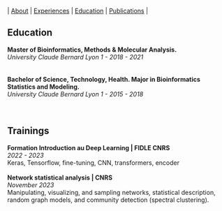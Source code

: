 |  [About](./) | [Experiences](./work-exp.md) | [Education](./education.html) | [Publications](./scientific-publications.html) | 

## Education

**Master of Bioinformatics, Methods & Molecular Analysis.** <br>
_University Claude Bernard Lyon 1 - 2018 - 2021_ <br>
<br>
<br>
**Bachelor of Science, Technology, Health. Major in Bioinformatics Statistics and Modeling.** <br>
_University Claude Bernard Lyon 1 - 2015 - 2018_ <br>
<br>
<br>

## Trainings 

**Formation Introduction au Deep Learning | FIDLE CNRS** <br>
_2022 - 2023_ <br>
Keras, Tensorflow, fine-tuning, CNN, transformers, encoder 
<br>
<br>
**Network statistical analysis | CNRS** <br>
_November 2023_ <br>
Manipulating, visualizing, and sampling networks, statistical description, random graph models, and community detection (spectral clustering). 

